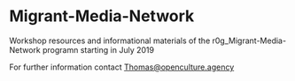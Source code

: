 # Migrant-Media-Network
Workshop resources and informational materials of the r0g_Migrant-Media-Network programn starting in July 2019




For further information contact Thomas@openculture.agency
